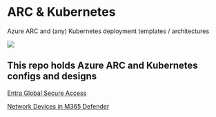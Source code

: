 # ARC & Kubernetes
Azure ARC and (any) Kubernetes deployment templates / architectures


![]((https://github.com/verboompj/arc_kubernetes/blob/main/pictures/azure-arc-control-plane.png))

## This repo holds Azure ARC and Kubernetes configs and designs

[Entra Global Secure Access](https://github.com/verboompj/EntraGSA/blob/main/README.md)

[Network Devices in M365 Defender](https://github.com/verboompj/Networking/blob/master/Network%20Devices%20M365%20Defender.md)
